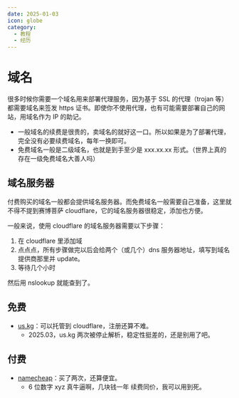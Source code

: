 ```yaml
---
date: 2025-01-03
icon: globe
category:
  - 教程
  - 经历
---
```


# 域名

很多时候你需要一个域名用来部署代理服务，因为基于 SSL 的代理（trojan 等）都需要域名来签发 https 证书。即使你不使用代理，也有可能需要部署自己的网站，用域名作为 IP 的助记。

- 一般域名的续费是很贵的，卖域名的就好这一口。所以如果是为了部署代理，完全没有必要续费域名，每年一换即可。
- 免费域名一般是二级域名，也就是到手至少是 xxx.xx.xx 形式。（世界上真的存在一级免费域名大善人吗）

## 域名服务器

付费购买的域名一般都会提供域名服务器。而免费域名一般需要自己准备，这里就不得不提到赛博菩萨 cloudflare，它的域名服务器很稳定，添加也方便。

一般来说，使用 cloudflare 的域名服务器需要以下步骤：

1. 在 cloudflare 里添加域
2. 点点点，所有步骤做完以后会给两个（或几个）dns 服务器地址，填写到域名提供商那里并 update。
3. 等待几个小时

然后用 nslookup 就能查到了。

## 免费

- [us.kg](https://register.us.kg)：可以托管到 cloudflare，注册还算不难。
  - 2025.03，us.kg 两次被停止解析，稳定性挺差的，还是别用了吧。

## 付费

- [namecheap](https://www.namecheap.com/)：买了两次，还算便宜。
  - 6 位数字 xyz 真牛逼啊，几块钱一年 续费同价，我可以用到死。
